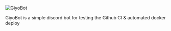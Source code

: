 ![GiyoBot](https://imgur.com/MN8EhcW.png)

GiyoBot is a simple discord bot for testing the Github CI & automated docker deploy